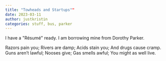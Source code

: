 ```yaml
---
title: "Towheads and Startups""
date: 2023-03-11
author: justkristin
categories: stuff, bus, parker
---
```


I have a "Résumé" ready. I am borrowing mine from Dorothy Parker.

Razors pain you;
Rivers are damp;
Acids stain you;
And drugs cause cramp.
Guns aren’t lawful;
Nooses give;
Gas smells awful;
You might as well live.
